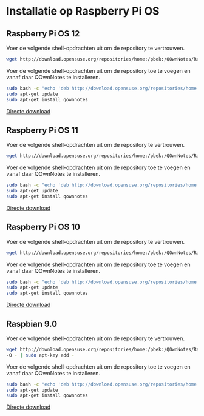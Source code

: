 # Installatie op Raspberry Pi OS

## Raspberry Pi OS 12

Voer de volgende shell-opdrachten uit om de repository te vertrouwen.

```bash
wget http://download.opensuse.org/repositories/home:/pbek:/QOwnNotes/Raspbian_12/Release.key -O - | sudo apt-key add -
```

Voer de volgende shell-opdrachten uit om de repository toe te voegen en vanaf daar QOwnNotes te installeren.

```bash
sudo bash -c "echo 'deb http://download.opensuse.org/repositories/home:/pbek:/QOwnNotes/Raspbian_12/ /' >> /etc/apt/sources.list.d/qownnotes.list"
sudo apt-get update
sudo apt-get install qownnotes
```

[Directe download](https://download.opensuse.org/repositories/home:/pbek:/QOwnNotes/Raspbian_12)

## Raspberry Pi OS 11

Voer de volgende shell-opdrachten uit om de repository te vertrouwen.

```bash
wget http://download.opensuse.org/repositories/home:/pbek:/QOwnNotes/Raspbian_11/Release.key -O - | sudo apt-key add -
```

Voer de volgende shell-opdrachten uit om de repository toe te voegen en vanaf daar QOwnNotes te installeren.

```bash
sudo bash -c "echo 'deb http://download.opensuse.org/repositories/home:/pbek:/QOwnNotes/Raspbian_11/ /' >> /etc/apt/sources.list.d/qownnotes.list"
sudo apt-get update
sudo apt-get install qownnotes
```

[Directe download](https://download.opensuse.org/repositories/home:/pbek:/QOwnNotes/Raspbian_11)

## Raspberry Pi OS 10

Voer de volgende shell-opdrachten uit om de repository te vertrouwen.

```bash
wget http://download.opensuse.org/repositories/home:/pbek:/QOwnNotes/Raspbian_10/Release.key -O - | sudo apt-key add -
```

Voer de volgende shell-opdrachten uit om de repository toe te voegen en vanaf daar QOwnNotes te installeren.

```bash
sudo bash -c "echo 'deb http://download.opensuse.org/repositories/home:/pbek:/QOwnNotes/Raspbian_10/ /' >> /etc/apt/sources.list.d/qownnotes.list"
sudo apt-get update
sudo apt-get install qownnotes
```

[Directe download](https://download.opensuse.org/repositories/home:/pbek:/QOwnNotes/Raspbian_10)

## Raspbian 9.0

Voer de volgende shell-opdrachten uit om de repository te vertrouwen.

```bash
wget http://download.opensuse.org/repositories/home:/pbek:/QOwnNotes/Raspbian_9.0/Release.key
-O - | sudo apt-key add -
```

Voer de volgende shell-opdrachten uit om de repository toe te voegen en vanaf daar QOwnNotes te installeren.

```bash
sudo bash -c "echo 'deb http://download.opensuse.org/repositories/home:/pbek:/QOwnNotes/Raspbian_9.0/ /' >> /etc/apt/sources.list.d/qownnotes.list"
sudo apt-get update
sudo apt-get install qownnotes
```

[Directe download](https://download.opensuse.org/repositories/home:/pbek:/QOwnNotes/Raspbian_9.0)
